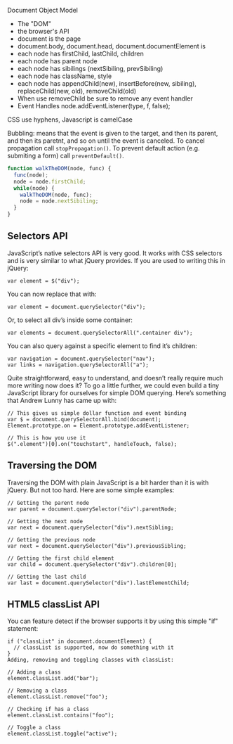 Document Object Model
- The "DOM"
- the browser's API
- document is the page
- document.body, document.head, document.documentElement is <html>
- each node has firstChild, lastChild, children
- each node has parent node
- each node has sibilings (nextSibiling, prevSibiling)
- each node has className, style
- each node has appendChild(new), insertBefore(new, sibiling), replaceChild(new, old), removeChild(old)
- When use removeChild be sure to remove any event handler
- Event Handles
  node.addEventListener(type, f, false);

CSS use hyphens, Javascript is camelCase

Bubbling: means that the event is given to the target, and then its parent, and then its paretnt, and so on until the event is canceled. To cancel propagation call `stopPropagation()`. To prevent default action (e.g. submiting a form) call `preventDefault()`.

```javascript
function walkTheDOM(node, func) {
  func(node);
  node = node.firstChild;
  while(node) {
    walkTheDOM(node, func);
    node = node.nextSibiling;
  }
}
```

## Selectors API

JavaScript’s native selectors API is very good. It works with CSS selectors and is very similar to what jQuery provides. If you are used to writing this in jQuery:

```
var element = $("div");
```

You can now replace that with:

```
var element = document.querySelector("div");
```

Or, to select all div’s inside some container:

```
var elements = document.querySelectorAll(".container div");
```

You can also query against a specific element to find it’s children:

```
var navigation = document.querySelector("nav");
var links = navigation.querySelectorAll("a");
```

Quite straightforward, easy to understand, and doesn’t really require much more writing now does it? To go a little further, we could even build a tiny JavaScript library for ourselves for simple DOM querying. Here’s something that Andrew Lunny has came up with:

```
// This gives us simple dollar function and event binding
var $ = document.querySelectorAll.bind(document);
Element.prototype.on = Element.prototype.addEventListener;

// This is how you use it
$(".element")[0].on("touchstart", handleTouch, false);
```

## Traversing the DOM

Traversing the DOM with plain JavaScript is a bit harder than it is with jQuery. But not too hard. Here are some simple examples:

```
// Getting the parent node
var parent = document.querySelector("div").parentNode;

// Getting the next node
var next = document.querySelector("div").nextSibling;

// Getting the previous node
var next = document.querySelector("div").previousSibling;

// Getting the first child element
var child = document.querySelector("div").children[0];

// Getting the last child
var last = document.querySelector("div").lastElementChild;
```

## HTML5 classList API

You can feature detect if the browser supports it by using this simple "if" statement:

```
if ("classList" in document.documentElement) {
  // classList is supported, now do something with it
}
Adding, removing and toggling classes with classList:

// Adding a class
element.classList.add("bar");

// Removing a class
element.classList.remove("foo");

// Checking if has a class
element.classList.contains("foo");

// Toggle a class
element.classList.toggle("active");
```
